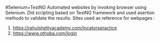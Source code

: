 #Selenium+TestNG
Automated websites by invoking browser using Selenium. Did scripting based on TestNG framework and used asertion methods to validate the results.
Sites used as reference for webpages :
1. https://rahulshettyacademy.com/locatorspractice
2. https://www.othoba.com/login
